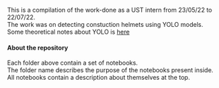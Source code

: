 This is a compilation of the work-done as a UST intern from 23/05/22 to 22/07/22.<br />
The work was on detecting constuction helmets using YOLO models.<br />
Some theoretical notes about YOLO is [here](https://docs.google.com/document/d/1qG6DKXq9J4fAAsMUpdX5wIMzrUELvicvNKhyxShexVQ/edit?usp=sharing)<br />


#### About the repository
Each folder above contain a set of notebooks.<br />
The folder name describes the purpose of the notebooks present inside.<br />
All notebooks contain a description about themselves at the top.
